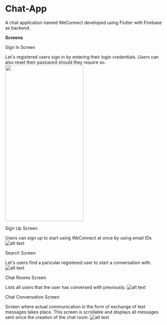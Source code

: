 # Chat-App

A chat application named WeConnect developed using Flutter with Firebase as backend.


<b> Screens </b>

Sign In Screen

Let's registered users sign in by entering their login credentials. Users can also reset their password should they require so.
<img src="https://imgur.com/79YyrKW.png" height="500" width="250">

Sign Up Screen

Users can sign up to start using WeConnect at once by using email IDs
![alt text](https://imgur.com/qzBj4GT.png)

Search Screen

Let's users find a paricular registered user to start a conversation with.
![alt text](https://imgur.com/ICpo9EV.png)

Chat Rooms Screen

Lists all users that the user has conversed with previously.
![alt text](https://imgur.com/mODweBh.png)

Chat Conversation Screen

Screen where actual communication in the form of exchange of text messages takes place. This screen is scrollable and displays all messages sent since the creation of the chat room.
![alt text](https://imgur.com/Kf6DIck.png)



